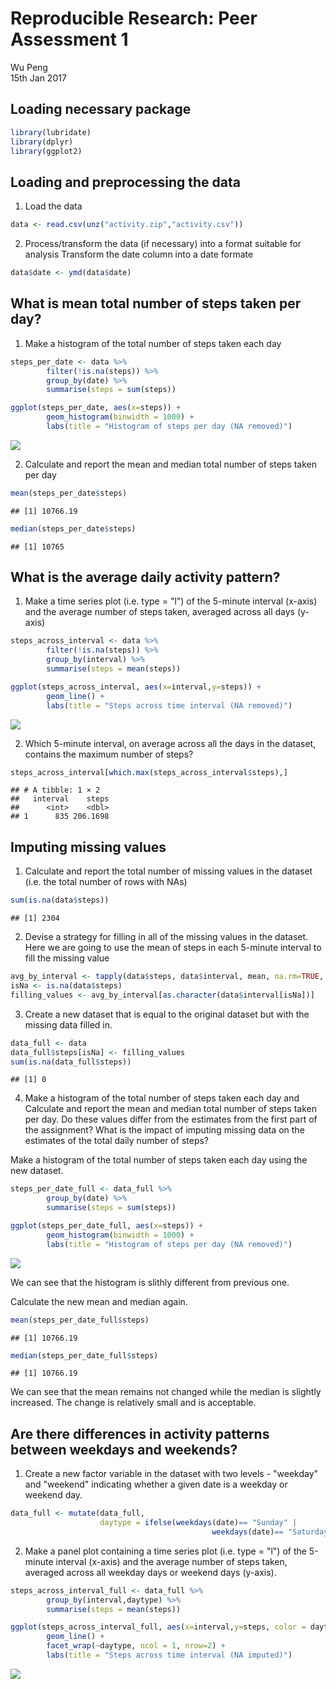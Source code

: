 # Reproducible Research: Peer Assessment 1
Wu Peng  
15th Jan 2017  
## Loading necessary package

```r
library(lubridate)
library(dplyr)
library(ggplot2)
```

## Loading and preprocessing the data

1. Load the data

```r
data <- read.csv(unz("activity.zip","activity.csv"))
```
2. Process/transform the data (if necessary) into a format suitable for analysis
Transform the date column into a date formate

```r
data$date <- ymd(data$date)
```

## What is mean total number of steps taken per day?
1. Make a histogram of the total number of steps taken each day



```r
steps_per_date <- data %>%
        filter(!is.na(steps)) %>%
        group_by(date) %>%
        summarise(steps = sum(steps)) 

ggplot(steps_per_date, aes(x=steps)) + 
        geom_histogram(binwidth = 1000) +
        labs(title = "Histogram of steps per day (NA removed)")
```

![](PA1_template_files/figure-html/unnamed-chunk-4-1.png)<!-- -->

2. Calculate and report the mean and median total number of steps taken per day

```r
mean(steps_per_date$steps)
```

```
## [1] 10766.19
```

```r
median(steps_per_date$steps)
```

```
## [1] 10765
```

## What is the average daily activity pattern?
1. Make a time series plot (i.e. type = "l") of the 5-minute interval (x-axis) and the average number of steps taken, averaged across all days (y-axis)

```r
steps_across_interval <- data %>%
        filter(!is.na(steps)) %>%
        group_by(interval) %>%
        summarise(steps = mean(steps)) 

ggplot(steps_across_interval, aes(x=interval,y=steps)) +
        geom_line() +
        labs(title = "Steps across time interval (NA removed)")
```

![](PA1_template_files/figure-html/unnamed-chunk-6-1.png)<!-- -->

2. Which 5-minute interval, on average across all the days in the dataset, contains the maximum number of steps?

```r
steps_across_interval[which.max(steps_across_interval$steps),]
```

```
## # A tibble: 1 × 2
##   interval    steps
##      <int>    <dbl>
## 1      835 206.1698
```


## Imputing missing values
1. Calculate and report the total number of missing values in the dataset (i.e. the total number of rows with NAs)

```r
sum(is.na(data$steps))
```

```
## [1] 2304
```

2. Devise a strategy for filling in all of the missing values in the dataset. 
Here we are going to use the mean of steps in each 5-minute interval to fill the missing value

```r
avg_by_interval <- tapply(data$steps, data$interval, mean, na.rm=TRUE, simplify=TRUE)
isNa <- is.na(data$steps)
filling_values <- avg_by_interval[as.character(data$interval[isNa])]
```

3. Create a new dataset that is equal to the original dataset but with the missing data filled in.

```r
data_full <- data
data_full$steps[isNa] <- filling_values
sum(is.na(data_full$steps))
```

```
## [1] 0
```
4. Make a histogram of the total number of steps taken each day and Calculate and report the mean and median total number of steps taken per day. Do these values differ from the estimates from the first part of the assignment? What is the impact of imputing missing data on the estimates of the total daily number of steps?

Make a histogram of the total number of steps taken each day using the new dataset.

```r
steps_per_date_full <- data_full %>%
        group_by(date) %>%
        summarise(steps = sum(steps)) 

ggplot(steps_per_date_full, aes(x=steps)) + 
        geom_histogram(binwidth = 1000) +
        labs(title = "Histogram of steps per day (NA removed)")
```

![](PA1_template_files/figure-html/unnamed-chunk-11-1.png)<!-- -->

We can see that the histogram is slithly different from previous one.

Calculate the new mean and median again.

```r
mean(steps_per_date_full$steps)
```

```
## [1] 10766.19
```

```r
median(steps_per_date_full$steps)
```

```
## [1] 10766.19
```

We can see that the mean remains not changed while the median is slightly increased. The change is relatively small and is acceptable.

## Are there differences in activity patterns between weekdays and weekends?
1. Create a new factor variable in the dataset with two levels - "weekday" and "weekend" indicating whether a given date is a weekday or weekend day.

```r
data_full <- mutate(data_full,
                    daytype = ifelse(weekdays(date)== "Sunday" | 
                                             weekdays(date)== "Saturday","weekend","weekday"))
```

2. Make a panel plot containing a time series plot (i.e. type = "l") of the 5-minute interval (x-axis) and the average number of steps taken, averaged across all weekday days or weekend days (y-axis). 

```r
steps_across_interval_full <- data_full %>%
        group_by(interval,daytype) %>%
        summarise(steps = mean(steps)) 

ggplot(steps_across_interval_full, aes(x=interval,y=steps, color = daytype)) +
        geom_line() +
        facet_wrap(~daytype, ncol = 1, nrow=2) +
        labs(title = "Steps across time interval (NA imputed)")
```

![](PA1_template_files/figure-html/unnamed-chunk-14-1.png)<!-- -->
